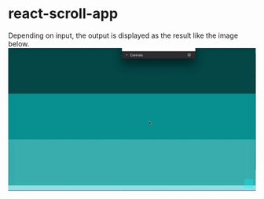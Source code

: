 # react-scroll-app

Depending on input, the output is displayed as the result like the image below.
![result](https://github.com/t-osdy/react-scroll-top/blob/master/demo.gif)
